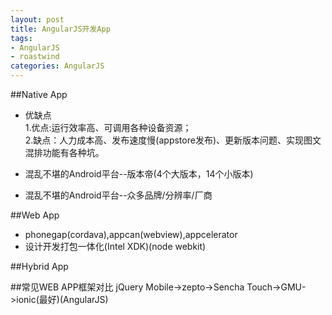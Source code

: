 ```yaml
---
layout: post
title: AngularJS开发App
tags:
- AngularJS
- roastwind
categories: AngularJS
---
```

<style>
a{text-decoration: none;}
a:link{text-decoration: none;}
a:visited{text-decoration: none;}
a:hover{text-decoration: none;}
a:active{text-decoration: none;}
.highlight{ background: #fff !important;};
</style>
##Native App
- 优缺点<br/>
1.优点:运行效率高、可调用各种设备资源；<br/>
2.缺点：人力成本高、发布速度慢(appstore发布)、更新版本问题、实现图文混排功能有各种坑。<br/>

- 混乱不堪的Android平台--版本帝(4个大版本，14个小版本)<br/>
- 混乱不堪的Android平台--众多品牌/分辨率/厂商


##Web App
- phonegap(cordava),appcan(webview),appcelerator<br/>
- 设计开发打包一体化(Intel XDK)(node webkit)

##Hybrid App


##常见WEB APP框架对比
jQuery Mobile->zepto->Sencha Touch->GMU->[ionic](http://ionicframework.com/docs/)(最好)(AngularJS)